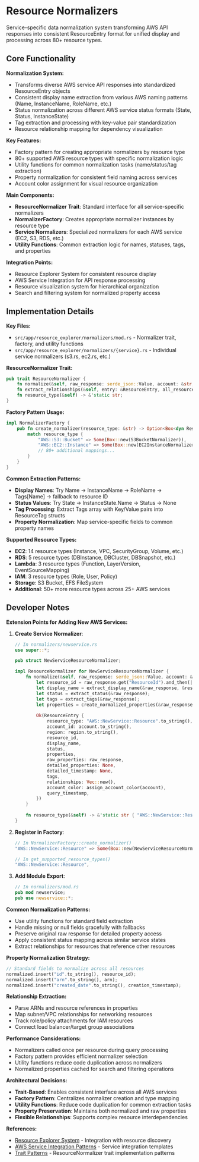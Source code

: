 # Resource Normalizers

Service-specific data normalization system transforming AWS API responses into consistent ResourceEntry format for unified display and processing across 80+ resource types.

## Core Functionality

**Normalization System:**
- Transforms diverse AWS service API responses into standardized ResourceEntry objects
- Consistent display name extraction from various AWS naming patterns (Name, InstanceName, RoleName, etc.)
- Status normalization across different AWS service status formats (State, Status, InstanceState)
- Tag extraction and processing with key-value pair standardization
- Resource relationship mapping for dependency visualization

**Key Features:**
- Factory pattern for creating appropriate normalizers by resource type
- 80+ supported AWS resource types with specific normalization logic
- Utility functions for common normalization tasks (name/status/tag extraction)
- Property normalization for consistent field naming across services
- Account color assignment for visual resource organization

**Main Components:**
- **ResourceNormalizer Trait**: Standard interface for all service-specific normalizers
- **NormalizerFactory**: Creates appropriate normalizer instances by resource type
- **Service Normalizers**: Specialized normalizers for each AWS service (EC2, S3, RDS, etc.)
- **Utility Functions**: Common extraction logic for names, statuses, tags, and properties

**Integration Points:**
- Resource Explorer System for consistent resource display
- AWS Service Integration for API response processing
- Resource visualization system for hierarchical organization
- Search and filtering system for normalized property access

## Implementation Details

**Key Files:**
- `src/app/resource_explorer/normalizers/mod.rs` - Normalizer trait, factory, and utility functions
- `src/app/resource_explorer/normalizers/{service}.rs` - Individual service normalizers (s3.rs, ec2.rs, etc.)

**ResourceNormalizer Trait:**
```rust
pub trait ResourceNormalizer {
    fn normalize(&self, raw_response: serde_json::Value, account: &str, region: &str, query_timestamp: DateTime<Utc>) -> Result<ResourceEntry>;
    fn extract_relationships(&self, entry: &ResourceEntry, all_resources: &[ResourceEntry]) -> Vec<ResourceRelationship>;
    fn resource_type(&self) -> &'static str;
}
```

**Factory Pattern Usage:**
```rust
impl NormalizerFactory {
    pub fn create_normalizer(resource_type: &str) -> Option<Box<dyn ResourceNormalizer + Send + Sync>> {
        match resource_type {
            "AWS::S3::Bucket" => Some(Box::new(S3BucketNormalizer)),
            "AWS::EC2::Instance" => Some(Box::new(EC2InstanceNormalizer)),
            // 80+ additional mappings...
        }
    }
}
```

**Common Extraction Patterns:**
- **Display Names**: Try Name → InstanceName → RoleName → Tags[Name] → fallback to resource ID
- **Status Values**: Try State → InstanceState.Name → Status → None
- **Tag Processing**: Extract Tags array with Key/Value pairs into ResourceTag structs
- **Property Normalization**: Map service-specific fields to common property names

**Supported Resource Types:**
- **EC2**: 14 resource types (Instance, VPC, SecurityGroup, Volume, etc.)
- **RDS**: 5 resource types (DBInstance, DBCluster, DBSnapshot, etc.)
- **Lambda**: 3 resource types (Function, LayerVersion, EventSourceMapping)
- **IAM**: 3 resource types (Role, User, Policy)
- **Storage**: S3 Bucket, EFS FileSystem
- **Additional**: 50+ more resource types across 25+ AWS services

## Developer Notes

**Extension Points for Adding New AWS Services:**

1. **Create Service Normalizer**:
   ```rust
   // In normalizers/newservice.rs
   use super::*;
   
   pub struct NewServiceResourceNormalizer;
   
   impl ResourceNormalizer for NewServiceResourceNormalizer {
       fn normalize(&self, raw_response: serde_json::Value, account: &str, region: &str, query_timestamp: DateTime<Utc>) -> Result<ResourceEntry> {
           let resource_id = raw_response.get("ResourceId").and_then(|v| v.as_str()).unwrap_or("unknown").to_string();
           let display_name = extract_display_name(&raw_response, &resource_id);
           let status = extract_status(&raw_response);
           let tags = extract_tags(&raw_response);
           let properties = create_normalized_properties(&raw_response);
           
           Ok(ResourceEntry {
               resource_type: "AWS::NewService::Resource".to_string(),
               account_id: account.to_string(),
               region: region.to_string(),
               resource_id,
               display_name,
               status,
               properties,
               raw_properties: raw_response,
               detailed_properties: None,
               detailed_timestamp: None,
               tags,
               relationships: Vec::new(),
               account_color: assign_account_color(account),
               query_timestamp,
           })
       }
       
       fn resource_type(&self) -> &'static str { "AWS::NewService::Resource" }
   }
   ```

2. **Register in Factory**:
   ```rust
   // In NormalizerFactory::create_normalizer()
   "AWS::NewService::Resource" => Some(Box::new(NewServiceResourceNormalizer)),
   
   // In get_supported_resource_types()
   "AWS::NewService::Resource",
   ```

3. **Add Module Export**:
   ```rust
   // In normalizers/mod.rs
   pub mod newservice;
   pub use newservice::*;
   ```

**Common Normalization Patterns:**
- Use utility functions for standard field extraction
- Handle missing or null fields gracefully with fallbacks
- Preserve original raw response for detailed property access
- Apply consistent status mapping across similar service states
- Extract relationships for resources that reference other resources

**Property Normalization Strategy:**
```rust
// Standard fields to normalize across all resources
normalized.insert("id".to_string(), resource_id);
normalized.insert("arn".to_string(), arn);
normalized.insert("created_date".to_string(), creation_timestamp);
```

**Relationship Extraction:**
- Parse ARNs and resource references in properties
- Map subnet/VPC relationships for networking resources
- Track role/policy attachments for IAM resources
- Connect load balancer/target group associations

**Performance Considerations:**
- Normalizers called once per resource during query processing
- Factory pattern provides efficient normalizer selection
- Utility functions reduce code duplication across normalizers
- Normalized properties cached for search and filtering operations

**Architectural Decisions:**
- **Trait-Based**: Enables consistent interface across all AWS services
- **Factory Pattern**: Centralizes normalizer creation and type mapping
- **Utility Functions**: Reduce code duplication for common extraction tasks
- **Property Preservation**: Maintains both normalized and raw properties
- **Flexible Relationships**: Supports complex resource interdependencies

**References:**
- [Resource Explorer System](resource-explorer-system.md) - Integration with resource discovery
- [AWS Service Integration Patterns](aws-service-integration-patterns.md) - Service integration templates
- [Trait Patterns](trait-patterns.md) - ResourceNormalizer trait implementation patterns